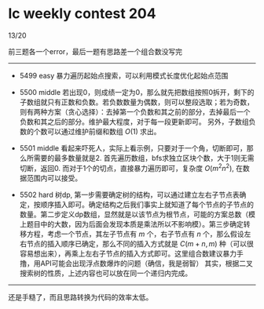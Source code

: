 # lc weekly contest 204

13/20

前三题各一个error，最后一题有思路差一个组合数没写完

------

- 5499 easy 
    暴力遍历起始点搜索，可以利用模式长度优化起始点范围

- 5500 middle
    若出现0，则成绩一定为0，那么就先把数组按照0拆开，剩下的子数组就只有正数和负数。若负数数量为偶数，则可以整段选取；若为奇数，则有两种方案（贪心选择）：去掉第一个负数和其之前的部分，去掉最后一个负数和其之后的部分。维护最大程度，对于每一段更新即可。
    另外，子数组负数的个数可以通过维护前缀和数组 $O(1)$ 求出。

- 5501 middle
    看起来吓死人，实际上看示例，只要对于一个角，切断即可，那么所需要的最多数量就是2. 首先遍历数组，bfs求独立区块个数，大于1则无需切断，返回0. 而对于1个的切点，直接暴力遍历即可，复杂度 $O(m^2 n^2)$, 在数据范围内可以接受。

- 5502 hard
    树dp, 第一步需要确定树的结构，可以通过建立左右子节点表确定，按顺序插入即可。确定结构之后我们事实上就知道了每个节点的子节点的数量。第二步定义dp数组，显然就是以该节点为根节点，可能的方案总数（模上题目中的大数，因为后面会发现本质是乘法所以不影响模）。第三步确定转移方程，考虑一个节点，其左子节点有 $m$ 个，右子节点有 $n$ 个，那么假设左右节点的插入顺序已确定，那么不同的插入方式就是 $C(m+n,m)$ 种（可以很容易想出来），再乘上左右子节点的插入方式即可。这里组合数建议暴力手撸，用API可能会出现浮点数爆炸的问题（确信，我是弱智）
    其实，根据二叉搜索树的性质，上述内容也可以放在同一个递归内完成。

------

还是手糙了，而且思路转换为代码的效率太低。